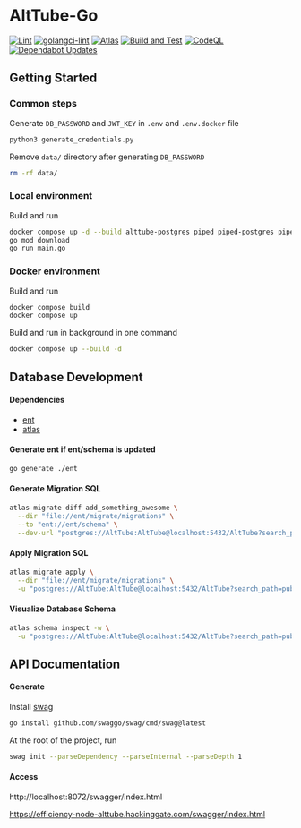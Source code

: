# AltTube-Go

[![Lint](https://github.com/HackingGate/AltTube-Go/actions/workflows/lint.yml/badge.svg)](https://github.com/HackingGate/AltTube-Go/actions/workflows/lint.yml)
[![golangci-lint](https://github.com/HackingGate/AltTube-Go/actions/workflows/golangci-lint.yml/badge.svg)](https://github.com/HackingGate/AltTube-Go/actions/workflows/golangci-lint.yml)
[![Atlas](https://github.com/HackingGate/AltTube-Go/actions/workflows/ci-atlas.yaml/badge.svg)](https://github.com/HackingGate/AltTube-Go/actions/workflows/ci-atlas.yaml)
[![Build and Test](https://github.com/HackingGate/AltTube-Go/actions/workflows/build-and-test.yml/badge.svg)](https://github.com/HackingGate/AltTube-Go/actions/workflows/build-and-test.yml)
[![CodeQL](https://github.com/HackingGate/AltTube-Go/actions/workflows/github-code-scanning/codeql/badge.svg)](https://github.com/HackingGate/AltTube-Go/actions/workflows/github-code-scanning/codeql)
[![Dependabot Updates](https://github.com/HackingGate/AltTube-Go/actions/workflows/dependabot/dependabot-updates/badge.svg)](https://github.com/HackingGate/AltTube-Go/actions/workflows/dependabot/dependabot-updates)

## Getting Started

### Common steps

Generate `DB_PASSWORD` and `JWT_KEY` in `.env` and `.env.docker` file

```sh
python3 generate_credentials.py
```

Remove `data/` directory after generating `DB_PASSWORD`

```sh
rm -rf data/
```

### Local environment

Build and run

```sh
docker compose up -d --build alttube-postgres piped piped-postgres piped-proxy
go mod download
go run main.go
```

### Docker environment

Build and run

```sh
docker compose build
docker compose up
```

Build and run in background in one command

```sh
docker compose up --build -d
```

## Database Development

#### Dependencies

- [ent](https://entgo.io)
- [atlas](https://atlasgo.io)

#### Generate ent if ent/schema is updated

```sh
go generate ./ent
```

#### Generate Migration SQL

```sh
atlas migrate diff add_something_awesome \
  --dir "file://ent/migrate/migrations" \
  --to "ent://ent/schema" \
  --dev-url "postgres://AltTube:AltTube@localhost:5432/AltTube?search_path=public&sslmode=disable"
```

#### Apply Migration SQL

```sh
atlas migrate apply \
  --dir "file://ent/migrate/migrations" \
  -u "postgres://AltTube:AltTube@localhost:5432/AltTube?search_path=public&sslmode=disable"
```

#### Visualize Database Schema

```sh
atlas schema inspect -w \
  -u "postgres://AltTube:AltTube@localhost:5432/AltTube?search_path=public&sslmode=disable"
```

## API Documentation

#### Generate

Install [swag](https://github.com/swaggo/swag)

```sh
go install github.com/swaggo/swag/cmd/swag@latest
```

At the root of the project, run

```sh
swag init --parseDependency --parseInternal --parseDepth 1
```

#### Access

http://localhost:8072/swagger/index.html

https://efficiency-node-alttube.hackinggate.com/swagger/index.html
